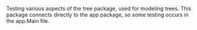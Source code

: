 Testing various aspects of the tree package, used for modeling trees.
This package connects directly to the app package, so some testing occurs in the app.Main file.